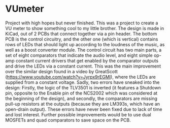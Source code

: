 # VUmeter
Project with high hopes but never finished.
This was a project to create a VU meter to show something cool to my little brother. The design is made in KiCad, out of 2 PCBs that connect together via a pin header. The bottom PCB is the control circuitry, and the other one (which is vertical) contains rows of LEDs that should light up according to the loudness of the music, as well as a boost converter module. The control circuit has two main parts, a set of eight comparators that indicate the audio level, and eight simple op-amp constant current drivers that get enabled by the comparator outputs and drive the LEDs via a constant current. This was the main improvement over the similar design found in a video by GreatScott (https://www.youtube.com/watch?v=Jyrpx9rEGMI), where the LEDs are supplied from a constant voltage. 
Sadly, two errors have sneaked into the design: Firstly, the logic of the TLV3501 is inverted (it features a Shutdown pin, opposite to the Enable pin of the NCS2002 which was considered at the beginning of the design), and secondly, the comparators are missing pull-up resistors at the outputs (because they are LM393s, which have an open-drain output).
These errors have never been fixed due to lack of time and lost interest. Further possible improvements would be to use dual MOSFETs and quad comparators to save space on the PCB.
